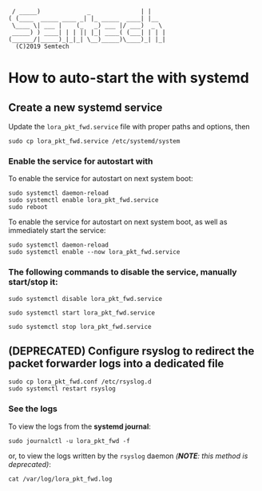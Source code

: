 	 / _____)             _              | |
	( (____  _____ ____ _| |_ _____  ____| |__
	 \____ \| ___ |    (_   _) ___ |/ ___)  _ \
	 _____) ) ____| | | || |_| ____( (___| | | |
	(______/|_____)_|_|_| \__)_____)\____)_| |_|
	  (C)2019 Semtech

How to auto-start the with systemd
==================================

## Create a new systemd service ##

Update the `lora_pkt_fwd.service` file with proper paths and options, then

```console
sudo cp lora_pkt_fwd.service /etc/systemd/system
```


### Enable the service for autostart with ###

To enable the service for autostart on next system boot:

```console
sudo systemctl daemon-reload
sudo systemctl enable lora_pkt_fwd.service
sudo reboot
```

To enable the service for autostart on next system boot, as well as immediately start the service:

```console
sudo systemctl daemon-reload
sudo systemctl enable --now lora_pkt_fwd.service
```


### The following commands to disable the service, manually start/stop it: ###

```console
sudo systemctl disable lora_pkt_fwd.service
```

```console
sudo systemctl start lora_pkt_fwd.service
```

```console
sudo systemctl stop lora_pkt_fwd.service
```


## (DEPRECATED) Configure rsyslog to redirect the packet forwarder logs into a dedicated file ##

```console
sudo cp lora_pkt_fwd.conf /etc/rsyslog.d
sudo systemctl restart rsyslog
```

### See the logs ###

To view the logs from the **systemd journal**:

```console
sudo journalctl -u lora_pkt_fwd -f
```

or, to view the logs written by the `rsyslog` daemon _(**NOTE**: this method is deprecated)_:

```console
cat /var/log/lora_pkt_fwd.log
```
